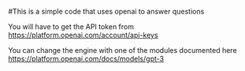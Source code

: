 #This is a simple code that uses openai to answer questions


You will have to get the API token from https://platform.openai.com/account/api-keys

You can change the engine with one of the modules documented here https://platform.openai.com/docs/models/gpt-3
